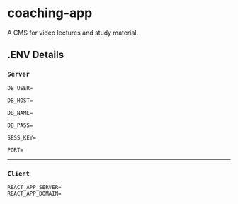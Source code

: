 # coaching-app

A CMS for video lectures and study material.

## .ENV Details

### `Server`

```
DB_USER=

DB_HOST=

DB_NAME=

DB_PASS=

SESS_KEY=

PORT=
```

---

### `Client`

```
REACT_APP_SERVER=
REACT_APP_DOMAIN=
```
